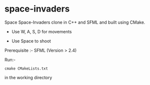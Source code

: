 # space-invaders

Space Space-Invaders clone in C++ and SFML and built using CMake.

* Use W, A, S, D for movements

* Use Space to shoot

Prerequisite :- SFML (Version > 2.4)

Run:-

    cmake CMakeLists.txt
    
in the working directory
